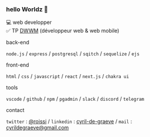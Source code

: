 ### hello Worldz 👋


💻 web developper<br/>
✅ TP <a href="https://www.francecompetences.fr/recherche/rncp/31114/" target="_blank">DWWM</a> (développeur web & web mobile)


back-end

`node.js` / `express` / `postgresql` / `sqitch` / `sequelize` / `ejs` 

front-end

`html` / `css` / `javascript` / `react` / `next.js` / `chakra ui`

tools

`vscode` / `github` / `npm` / `pgadmin` / `slack` / `discord` / `telegram`

contact

`twitter` : [@roissi](https://twitter.com/roissi) / `linkedin` : [cyril-de-graeve](https://www.linkedin.com/in/cyril-de-graeve/) / `mail` : cyrildegraeve@gmail.com
